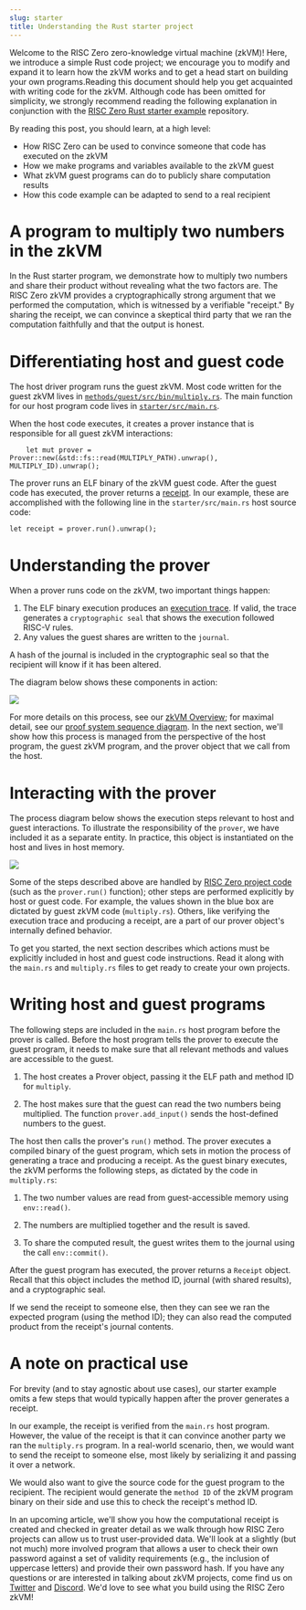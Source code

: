 ```yaml
---
slug: starter
title: Understanding the Rust starter project
---
```


Welcome to the RISC Zero zero-knowledge virtual machine (zkVM)! Here, we introduce a simple Rust code project; we encourage you to modify and expand it to learn how the zkVM works and to get a head start on building your own programs.Reading this document should help you get acquainted with writing code for the zkVM. Although code has been omitted for simplicity, we strongly recommend reading the following explanation in conjunction with the [RISC Zero Rust starter example](https://github.com/risc0/risc0-rust-starter) repository.

By reading this post, you should learn, at a high level:
* How RISC Zero can be used to convince someone that code has executed on the zkVM
* How we make programs and variables available to the zkVM guest
* What zkVM guest programs can do to publicly share computation results
* How this code example can be adapted to send to a real recipient

# A program to multiply two numbers in the zkVM

In the Rust starter program, we demonstrate how to multiply two numbers and share their product without revealing what the two factors are. The RISC Zero zkVM provides a cryptographically strong argument that we performed the computation, which is witnessed by a verifiable "receipt." By sharing the receipt, we can convince a skeptical third party that we ran the computation faithfully and that the output is honest.

# Differentiating host and guest code

The host driver program runs the guest zkVM. Most code written for the guest zkVM lives in [`methods/guest/src/bin/multiply.rs`](https://github.com/risc0/risc0-rust-starter/blob/main/methods/guest/src/bin/multiply.rs). The main function for our host program code  lives in [`starter/src/main.rs`](https://github.com/risc0/risc0-rust-starter/blob/main/starter/src/main.rs).

When the host code executes, it creates a prover instance that is responsible for all guest zkVM interactions:

```
    let mut prover = Prover::new(&std::fs::read(MULTIPLY_PATH).unwrap(), MULTIPLY_ID).unwrap();
```

 The prover runs an ELF binary of the zkVM guest code. After the guest code has executed, the prover returns a [receipt](https://www.risczero.com/docs/explainers/proof-system/what_is_a_receipt). In our example, these are accomplished with the following line in the `starter/src/main.rs` host source code:

```
let receipt = prover.run().unwrap();
```

# Understanding the prover

When a prover runs code on the zkVM, two important things happen:
1. The ELF binary execution produces an [execution trace](https://www.risczero.com/docs/explainers/proof-system/what_is_a_trace). If valid, the trace generates a `cryptographic seal` that shows the execution followed RISC-V rules.
2. Any values the guest shares are written to the `journal`.

A hash of the journal is included in the cryptographic seal so that the recipient will know if it has been altered.

The diagram below shows these components in action:

![](assets/fig1.png)
<!--
```mermaid
flowchart LR
A(multiply.rs)-|compiles to an|->B(ELF binary)
B-|Whose execution produces an|-> C(Execution trace)
B-|Whose hash forms a unique|->D(Method ID)
D-|That can be compared to the|->E(Cryptographic seal)
C-|That, if valid,<br>generates a|->E(Cryptographic seal)
B-|Whose operations can include<br>committing values to a|->F(Journal)
subgraph Together, these form a receipt.
E
F
end
subgraph x[The receipt tells us:]
E---H(What binary executed in the ZKVM<br>Whether the execution<br>followed expected behavior<br/><br/>Whether the journal or method ID<br/>have changed)
F---I(The values of all contents<br>written to the public journal)
end
style B fill:#3c6464
style x fill:none, stroke:none
style H fill:none,stroke:none
style I fill:none,stroke:none
```
-->

For more details on this process, see our [zkVM Overview](https://www.risczero.com/docs/explainers/zkvm/zkvm_overview); for maximal detail, see our [proof system sequence diagram](https://www.risczero.com/docs/explainers/proof-system/proof-system-sequence-diagram). In the next section, we'll show how this process is managed from the perspective of the host program, the guest zkVM program, and the prover object that we call from the host. 

# Interacting with the prover

The process diagram below shows the execution steps relevant to host and guest interactions. To illustrate the responsibility of the `prover`, we have included it as a separate entity. In practice, this object is instantiated on the host and lives in host memory.

![](assets/fig2.png)
<!--
```mermaid
sequenceDiagram
participant B as Recipient<br>(recipient)
participant H as Host<br>(main program)
participant P as Prover<br>(main program object)
participant G as Guest zkvm
H->>H: create prover object
H->>P: share numbers with prover
P->>G: add number values to guest-readable memory
H->>P: run prover
rect rgb(100, 100, 100)
note left of G: when the prover runs,<br>it manages these steps.
P->>G: run our guest binary
rect rgb(60, 100, 100)
note left of G: the guest program<br>dictates these steps.
G->>G: read prime values
G->>G: calculate prime product
G->>G: commit prime product<br>to public journal
end
G->>P: <br>execution trace is complete
P->>H: verify trace,<br>return receipt
end
H->>B: give receipt to recipient
B->>B: recipient verifies receipt
B->>B: recipient reads prime product<br>from receipt journal
```
-->
Some of the steps described above are handled by [RISC Zero project code](https://github.com/risc0/risc0) (such as the `prover.run()` function); other steps are performed explicitly by host or guest code. For example, the values shown in the blue box are dictated by guest zkVM code (`multiply.rs`). Others, like verifying the execution trace and producing a receipt, are a part of our prover object's internally defined behavior.

To get you started, the next section describes which actions must be explicitly included in host and guest code instructions. Read it along with the `main.rs` and `multiply.rs` files to get ready to create your own projects.

# Writing host and guest programs

The following steps are included in the `main.rs` host program before the prover is called. Before the host program tells the prover to execute the guest program, it needs to make sure that all relevant methods and values are accessible to the guest.

1. The host creates a Prover object, passing it the ELF path and method ID for `multiply`.

2. The host makes sure that the guest can read the two numbers being multiplied. The function `prover.add_input()` sends the host-defined numbers to the guest.

The host then calls the prover's `run()` method. The prover executes a compiled binary of the guest program, which sets in motion the process of generating a trace and producing a receipt. As the guest binary executes, the zkVM performs the following steps, as dictated by the code in `multiply.rs`:

1. The two number values are read from guest-accessible memory using `env::read()`.

2. The numbers are multiplied together and the result is saved.

3. To share the computed result, the guest writes them to the journal using the call `env::commit()`.

After the guest program has executed, the prover returns a `Receipt` object. Recall that this object includes the method ID, journal (with shared results), and a cryptographic seal.

If we send the receipt to someone else, then they can see we ran the expected program (using the method ID); they can also read the computed product from the receipt's journal contents.

# A note on practical use

For brevity (and to stay agnostic about use cases), our starter example omits a few steps that would typically happen after the prover generates a receipt. 

In our example, the receipt is verified from the `main.rs` host program. However, the value of the receipt is that it can convince another party we ran the `multiply.rs` program. In a real-world scenario, then, we would want to send the receipt to someone else, most likely by serializing it and passing it over a network.

We would also want to give the source code for the guest program to the recipient. The recipient would generate the `method ID` of the zkVM program binary on their side and use this to check the receipt's method ID.

In an upcoming article, we'll show you how the computational receipt is created and checked in greater detail as we walk through how RISC Zero projects can allow us to trust user-provided data. We'll look at a slightly (but not much) more involved program that allows a user to check their own password against a set of validity requirements (e.g., the inclusion of uppercase letters) and provide their own password hash. If you have any questions or are interested in talking about zkVM projects, come find us on [Twitter](https://twitter.com/risczero) and [Discord](https://discord.com/invite/risczero). We'd love to see what you build using the RISC Zero zkVM!
